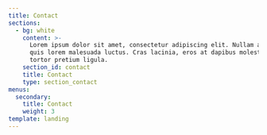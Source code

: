 ```yaml
---
title: Contact
sections:
  - bg: white
    content: >-
      Lorem ipsum dolor sit amet, consectetur adipiscing elit. Nullam a metus
      quis lorem malesuada luctus. Cras lacinia, eros at dapibus molestie, risus
      tortor pretium ligula.
    section_id: contact
    title: Contact
    type: section_contact
menus:
  secondary:
    title: Contact
    weight: 3
template: landing
---
```


